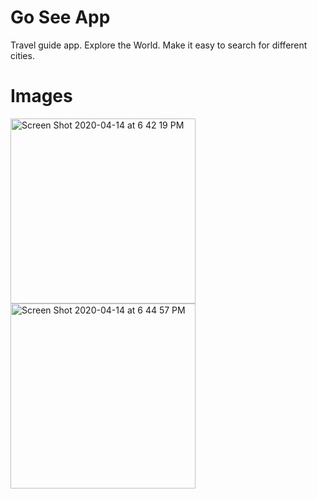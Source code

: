# Go See App

Travel guide app. 
Explore the World. 
Make it easy to search for different cities. 


# Images
<img width="296" alt="Screen Shot 2020-04-14 at 6 42 19 PM" src="https://user-images.githubusercontent.com/33560697/79290042-dbb15600-7e7f-11ea-8e28-85426f2cbfcd.png">

<img width="296" alt="Screen Shot 2020-04-14 at 6 44 57 PM" src="https://user-images.githubusercontent.com/33560697/79290164-36e34880-7e80-11ea-9820-dd46c2bd7c13.png">


